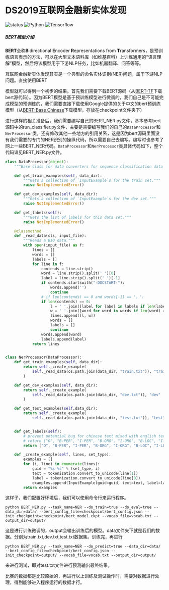 # DS2019互联网金融新实体发现

![status](https://img.shields.io/badge/status-maintained-brightgreen.svg) ![Python](https://img.shields.io/badge/Python-3.5%2B-blue.svg) ![Tensorflow](https://img.shields.io/badge/Tensorflow-1.10--1.13-blue)

##### BERT模型介绍

**BERT**全称**B**idirectional **E**ncoder **R**epresentations from **T**ransformers，是预训练语言表示的方法，可以在大型文本语料库（如维基百科）上训练通用的“语言理解”模型，然后将该模型用于下游NLP任务，比如机器翻译、问答等等。 

互联网金融新实体发现其实是一个典型的命名实体识别(NER)问题，属于下游NLP问题。直接使用BERT

模型就可以得到一个初步的结果。首先我们需要下载BERT源码（从[BERT-TF](https://github.com/google-research/bert)下载bert源代码）。因为BERT模型是基于预训练模型进行微调的，我们自己是不可能完成模型的预训练的，我们需要直接下载使用Google提供的关于中文的bert预训练模型（从[BERT-Base Chinese](https://storage.googleapis.com/bert_models/2018_11_03/chinese_L-12_H-768_A-12.zip)下载模型，存放在checkpoint文件夹下）

进行这样的相关准备后，我们需要编写自己的BERT_NER.py文件，基本参考bert源码中的run_classifier.py文件，主要是需要编写我们的自己的`DataProcessor`和`NerProcessor`类，还有修改其他一些地方的引用关系，这是因为bert源码里面没有我们需要的专门的NER识别的操纵代码，所以需要自己去编写。编写时也参考了网上一些BERT_NER代码。`DataProcessor`和`NerProcessor`类具体代码如下，整个代码详见BERT_NER.py文件。

```python
class DataProcessor(object):
    """Base class for data converters for sequence classification data sets."""

    def get_train_examples(self, data_dir):
        """Gets a collection of `InputExample`s for the train set."""
        raise NotImplementedError()

    def get_dev_examples(self, data_dir):
        """Gets a collection of `InputExample`s for the dev set."""
        raise NotImplementedError()

    def get_labels(self):
        """Gets the list of labels for this data set."""
        raise NotImplementedError()

    @classmethod
    def _read_data(cls, input_file):
        """Reads a BIO data."""
        with open(input_file) as f:
            lines = []
            words = []
            labels = []
            for line in f:
                contends = line.strip()
                word = line.strip().split(' ')[0]
                label = line.strip().split(' ')[-1]
                if contends.startswith("-DOCSTART-"):
                    words.append('')
                    continue
                # if len(contends) == 0 and words[-1] == '。':
                if len(contends) == 0:
                    l = ' '.join([label for label in labels if len(label) > 0])
                    w = ' '.join([word for word in words if len(word) > 0])
                    lines.append([l, w])
                    words = []
                    labels = []
                    continue
                words.append(word)
                labels.append(label)
            return lines


class NerProcessor(DataProcessor):
    def get_train_examples(self, data_dir):
        return self._create_example(
            self._read_data(os.path.join(data_dir, "train.txt")), "train"
        )

    def get_dev_examples(self, data_dir):
        return self._create_example(
            self._read_data(os.path.join(data_dir, "dev.txt")), "dev"
        )

    def get_test_examples(self,data_dir):
        return self._create_example(
            self._read_data(os.path.join(data_dir, "test.txt")), "test")


    def get_labels(self):
        # prevent potential bug for chinese text mixed with english text
        # return ["O", "B-PER", "I-PER", "B-ORG", "I-ORG", "B-LOC", "I-LOC", "[CLS]","[SEP]"]
        return ["O", "B-PER", "I-PER", "B-ORG", "I-ORG", "B-LOC", "I-LOC", "X","[CLS]","[SEP]"]

    def _create_example(self, lines, set_type):
        examples = []
        for (i, line) in enumerate(lines):
            guid = "%s-%s" % (set_type, i)
            text = tokenization.convert_to_unicode(line[1])
            label = tokenization.convert_to_unicode(line[0])
            examples.append(InputExample(guid=guid, text=text, label=label))
        return examples
```

这样子，我们配置好环境后，我们可以使用命令行来运行程序。

`python BERT_NER.py --task_name=NER --do_train=true --do_eval=true --data_dir=data/ --bert_config_file=checkpoint/bert_config.json --init_checkpoint=checkpoint/bert_model.ckpt --vocab_file=vocab.txt --output_dir=output/`

这是进行训练微调的，output会输出训练后的模型。data文件夹下就是我们的数据。分别为train.txt,dev.txt,test.txt数据集。训练完，再进行

`python BERT_NER.py --task_name=NER --do_predict=true --data_dir=data/ --bert_config_file=checkpoint/bert_config.json --init_checkpoint=output/ --vocab_file=vocab.txt --output_dir=output/`

来进行测试，即对test.txt文件进行预测输出最终结果。

比赛的数据都是比较原始的，再进行以上训练及测试操作时，需要对数据进行处理，得到能够进入程序运行的数据才行。
